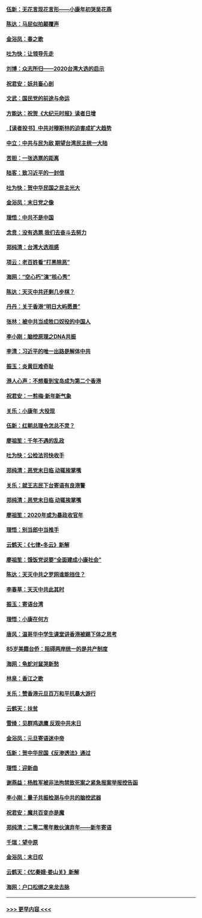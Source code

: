 #### [伍新：无花言现花言形——小康年初哭吴花燕](../pages/nsc993/n11800044.md?t=01171644) 
#### [陈达：马屁似拍颠覆声](../pages/nsc993/n11800010.md?t=01171644) 
#### [金浴凤：春之歌](../pages/nsc993/n11797687.md?t=01171644) 
#### [吐为快：让领导先走](../pages/nsc993/n11797512.md?t=01171644) 
#### [刘博：众志所归——2020台湾大选的启示](../pages/nsc993/n11796878.md?t=01171644) 
#### [祝君安：妖共畜心剖](../pages/nsc993/n11794273.md?t=01171644) 
#### [文武：国民党的前途与命运](../pages/nsc993/n11794198.md?t=01171644) 
#### [方能达：祝贺《大纪元时报》读者日增](../pages/nsc993/n11793807.md?t=01171644) 
#### [【读者投书】中共对穆斯林的迫害成扩大趋势](../pages/nsc993/n11791371.md?t=01171644) 
#### [中立：中共与民为敌 期望台湾民主统一大陆](../pages/nsc993/n11790392.md?t=01171644) 
#### [苦胆：一张选票的距离](../pages/nsc993/n11788914.md?t=01171644) 
#### [陆客：致习近平的一封信](../pages/nsc993/n11788867.md?t=01171644) 
#### [吐为快：贺中华民国之民主光大](../pages/nsc993/n11788618.md?t=01171644) 
#### [金浴凤：末日党之像](../pages/nsc993/n11787475.md?t=01171644) 
#### [理悟：中共不是中国](../pages/nsc993/n11787463.md?t=01171644) 
#### [念贲：没有选票  我们去奋斗去努力](../pages/nsc993/n11787398.md?t=01171644) 
#### [郑纯清：台湾大选观感](../pages/nsc993/n11786210.md?t=01171644) 
#### [项云：老百姓看“打黑除恶”](../pages/nsc993/n11785398.md?t=01171644) 
#### [海网：“空心朽”演“核心秀”](../pages/nsc993/n11783874.md?t=01171644) 
#### [陈达：天灭中共还剩几步棋？](../pages/nsc993/n11783719.md?t=01171644) 
#### [丹丹：关于香港“明日大屿愿景”](../pages/nsc993/n11783273.md?t=01171644) 
#### [张林：被中共当成牲口奴役的中国人](../pages/nsc993/n11782397.md?t=01171644) 
#### [李小刚：脑控原理之DNA共振](../pages/nsc993/n11780962.md?t=01171644) 
#### [李清：习近平的唯一出路是解体中共](../pages/nsc993/n11780866.md?t=01171644) 
#### [振玉：炎黄巨难奇耻](../pages/nsc993/n11779632.md?t=01171644) 
#### [港人心声：不想看到宝岛成为第二个香港](../pages/nsc993/n11778817.md?t=01171644) 
#### [祝君安：一剪梅‧新年新气象](../pages/nsc993/n11776340.md?t=01171644) 
#### [关乐：小康年 大役现](../pages/nsc993/n11774213.md?t=01171644) 
#### [伍新：红朝总理令怎总不灵？](../pages/nsc993/n11770813.md?t=01171644) 
#### [廖祖笙：千年不遇的乱政](../pages/nsc993/n11770373.md?t=01171644) 
#### [吐为快：公检法司快收手](../pages/nsc993/n11770359.md?t=01171644) 
#### [郑纯清：恶党末日临 动辄挨掌嘴](../pages/nsc993/n11769912.md?t=01171644) 
#### [关乐：就王志民下台寄语有良港警](../pages/nsc993/n11769903.md?t=01171644) 
#### [郑纯清：恶党末日临 动辄挨掌嘴](../pages/nsc993/n11769356.md?t=01171644) 
#### [廖祖笙：2020年或为暴政收官年](../pages/nsc993/n11768216.md?t=01171644) 
#### [理悟：别当郎中当推手](../pages/nsc993/n11768243.md?t=01171644) 
#### [云鹤天：《七律▪冬云》新解](../pages/nsc993/n11768204.md?t=01171644) 
#### [廖祖笙：饿饭党说要“全面建成小康社会”](../pages/nsc993/n11767482.md?t=01171644) 
#### [陈达：天灭中共之罗网谁能挡住？](../pages/nsc993/n11767465.md?t=01171644) 
#### [李春草：天灭中共此其时](../pages/nsc993/n11767452.md?t=01171644) 
#### [振玉：寄语台湾](../pages/nsc993/n11767432.md?t=01171644) 
#### [理悟：小康在何方](../pages/nsc993/n11767394.md?t=01171644) 
#### [唐风：温哥华中学生课堂讲香港被踢下体之思考](../pages/nsc993/n11766848.md?t=01171644) 
#### [85岁美籍台侨：阻碍两岸统一的是共产制度](../pages/nsc993/n11765043.md?t=01171644) 
#### [海网：龟蛇对鼠哭新愁](../pages/nsc993/n11764895.md?t=01171644) 
#### [林泉：香江之歌](../pages/nsc993/n11764415.md?t=01171644) 
#### [关乐：赞香港元旦百万和平抗暴大游行](../pages/nsc993/n11764382.md?t=01171644) 
#### [云鹤天：扶贫](../pages/nsc993/n11764245.md?t=01171644) 
#### [雪绮：见群鸡退鹰  反观中共末日](../pages/nsc993/n11762112.md?t=01171644) 
#### [金浴凤：元旦寄语迷中帝](../pages/nsc993/n11761788.md?t=01171644) 
#### [伍新：贺中华民国《反渗透法》通过](../pages/nsc993/n11761994.md?t=01171644) 
#### [理悟：迎新曲](../pages/nsc993/n11761152.md?t=01171644) 
#### [谢燕益：杨胜军被非法拘禁致死案之紧急报案举报控告函](../pages/nsc993/n11756134.md?t=01171644) 
#### [李小刚：量子共振检测与中共的脑控武器](../pages/nsc993/n11754518.md?t=01171644) 
#### [祝君安：魔共百变亦是魔](../pages/nsc993/n11754469.md?t=01171644) 
#### [郑纯清：二零二零年散伙演弃年——新年寄语](../pages/nsc993/n11754195.md?t=01171644) 
#### [千瑞：望中原](../pages/nsc993/n11754159.md?t=01171644) 
#### [金浴凤：末日叹](../pages/nsc993/n11752359.md?t=01171644) 
#### [云鹤天：《忆秦娥‧娄山关》新解](../pages/nsc993/n11752348.md?t=01171644) 
#### [海网：户口松绑之来龙去脉](../pages/nsc993/n11752328.md?t=01171644) 

----
#### [ >>> 更早内容 <<< ](../indexes/nsc993-earlier.md)
